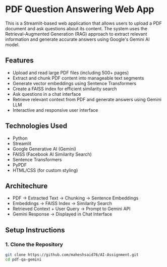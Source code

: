 # PDF Question Answering Web App

This is a Streamlit-based web application that allows users to upload a PDF document and ask questions about its content. The system uses the Retrieval-Augmented Generation (RAG) approach to extract relevant information and generate accurate answers using Google's Gemini AI model.

## Features

- Upload and read large PDF files (including 500+ pages)
- Extract and chunk PDF content into manageable text segments
- Generate vector embeddings using Sentence Transformers
- Create a FAISS index for efficient similarity search
- Ask questions in a chat interface
- Retrieve relevant context from PDF and generate answers using Gemini LLM
- Interactive and responsive user interface

## Technologies Used

- Python
- Streamlit
- Google Generative AI (Gemini)
- FAISS (Facebook AI Similarity Search)
- Sentence Transformers
- PyPDF
- HTML/CSS (for custom styling)

## Architechure

- PDF → Extracted Text → Chunking → Sentence Embeddings
- Embeddings → FAISS Index → Similarity Search
- Retrieved Context + User Query → Prompt to Gemini API
- Gemini Response → Displayed in Chat Interface

## Setup Instructions

### 1. Clone the Repository

```bash
git clone https://github.com/maheshsaid76/AI-Assignment.git
cd pdf-qa-gemini
